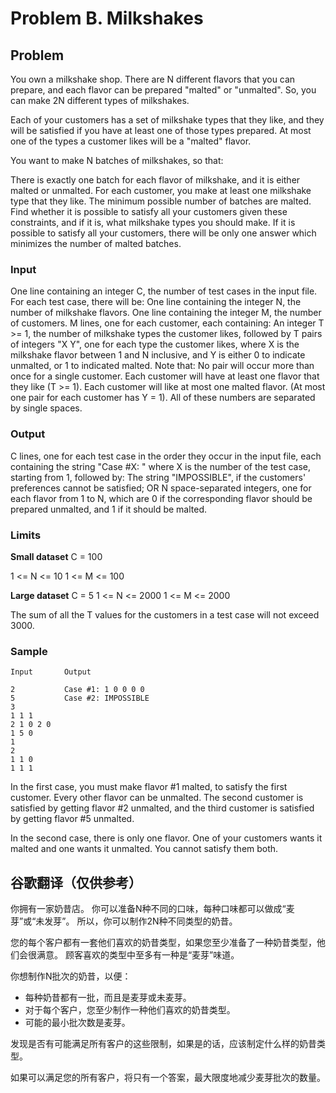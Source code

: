 # Problem B. Milkshakes
## Problem
You own a milkshake shop. There are N different flavors that you can prepare, and each flavor can be prepared "malted" or "unmalted". So, you can make 2N different types of milkshakes.

Each of your customers has a set of milkshake types that they like, and they will be satisfied if you have at least one of those types prepared. At most one of the types a customer likes will be a "malted" flavor.

You want to make N batches of milkshakes, so that:

There is exactly one batch for each flavor of milkshake, and it is either malted or unmalted.
For each customer, you make at least one milkshake type that they like.
The minimum possible number of batches are malted.
Find whether it is possible to satisfy all your customers given these constraints, and if it is, what milkshake types you should make.
If it is possible to satisfy all your customers, there will be only one answer which minimizes the number of malted batches.

### Input
One line containing an integer C, the number of test cases in the input file.
For each test case, there will be:
One line containing the integer N, the number of milkshake flavors.
One line containing the integer M, the number of customers.
M lines, one for each customer, each containing:
An integer T >= 1, the number of milkshake types the customer likes, followed by
T pairs of integers "X Y", one for each type the customer likes, where X is the milkshake flavor between 1 and N inclusive, and Y is either 0 to indicate unmalted, or 1 to indicated malted. Note that:
No pair will occur more than once for a single customer.
Each customer will have at least one flavor that they like (T >= 1).
Each customer will like at most one malted flavor. (At most one pair for each customer has Y = 1).
All of these numbers are separated by single spaces.

### Output
C lines, one for each test case in the order they occur in the input file, each containing the string "Case #X: " where X is the number of the test case, starting from 1, followed by:
The string "IMPOSSIBLE", if the customers' preferences cannot be satisfied; OR
N space-separated integers, one for each flavor from 1 to N, which are 0 if the corresponding flavor should be prepared unmalted, and 1 if it should be malted.

### Limits
**Small dataset**
C = 100 

1 <= N <= 10 
1 <= M <= 100

**Large dataset**
C = 5 
1 <= N <= 2000 
1 <= M <= 2000

The sum of all the T values for the customers in a test case will not exceed 3000.

### Sample
```
Input       Output 
 	
2           Case #1: 1 0 0 0 0
5           Case #2: IMPOSSIBLE
3
1 1 1
2 1 0 2 0
1 5 0
1
2
1 1 0
1 1 1
```

In the first case, you must make flavor #1 malted, to satisfy the first customer. Every other flavor can be unmalted. The second customer is satisfied by getting flavor #2 unmalted, and the third customer is satisfied by getting flavor #5 unmalted.

In the second case, there is only one flavor. One of your customers wants it malted and one wants it unmalted. You cannot satisfy them both.

## 谷歌翻译（仅供参考）
你拥有一家奶昔店。 你可以准备N种不同的口味，每种口味都可以做成“麦芽”或“未发芽”。 所以，你可以制作2N种不同类型的奶昔。

您的每个客户都有一套他们喜欢的奶昔类型，如果您至少准备了一种奶昔类型，他们会很满意。 顾客喜欢的类型中至多有一种是“麦芽”味道。 

你想制作N批次的奶昔，以便：
- 每种奶昔都有一批，而且是麦芽或未麦芽。 
- 对于每个客户，您至少制作一种他们喜欢的奶昔类型。 
- 可能的最小批次数是麦芽。 

发现是否有可能满足所有客户的这些限制，如果是的话，应该制定什么样的奶昔类型。 

如果可以满足您的所有客户，将只有一个答案，最大限度地减少麦芽批次的数量。


